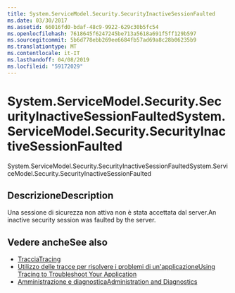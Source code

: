 ```yaml
---
title: System.ServiceModel.Security.SecurityInactiveSessionFaulted
ms.date: 03/30/2017
ms.assetid: 66016fd0-bdaf-48c9-9922-629c30b5fc54
ms.openlocfilehash: 7618645f6247245be713a5618a691f5ff129b597
ms.sourcegitcommit: 5b6d778ebb269ee6684fb57ad69a8c28b06235b9
ms.translationtype: MT
ms.contentlocale: it-IT
ms.lasthandoff: 04/08/2019
ms.locfileid: "59172029"
---
```

# <a name="systemservicemodelsecuritysecurityinactivesessionfaulted"></a><span data-ttu-id="ede4b-102">System.ServiceModel.Security.SecurityInactiveSessionFaulted</span><span class="sxs-lookup"><span data-stu-id="ede4b-102">System.ServiceModel.Security.SecurityInactiveSessionFaulted</span></span>
<span data-ttu-id="ede4b-103">System.ServiceModel.Security.SecurityInactiveSessionFaulted</span><span class="sxs-lookup"><span data-stu-id="ede4b-103">System.ServiceModel.Security.SecurityInactiveSessionFaulted</span></span>  
  
## <a name="description"></a><span data-ttu-id="ede4b-104">Descrizione</span><span class="sxs-lookup"><span data-stu-id="ede4b-104">Description</span></span>  
 <span data-ttu-id="ede4b-105">Una sessione di sicurezza non attiva non è stata accettata dal server.</span><span class="sxs-lookup"><span data-stu-id="ede4b-105">An inactive security session was faulted by the server.</span></span>  
  
## <a name="see-also"></a><span data-ttu-id="ede4b-106">Vedere anche</span><span class="sxs-lookup"><span data-stu-id="ede4b-106">See also</span></span>

- [<span data-ttu-id="ede4b-107">Traccia</span><span class="sxs-lookup"><span data-stu-id="ede4b-107">Tracing</span></span>](../../../../../docs/framework/wcf/diagnostics/tracing/index.md)
- [<span data-ttu-id="ede4b-108">Utilizzo delle tracce per risolvere i problemi di un'applicazione</span><span class="sxs-lookup"><span data-stu-id="ede4b-108">Using Tracing to Troubleshoot Your Application</span></span>](../../../../../docs/framework/wcf/diagnostics/tracing/using-tracing-to-troubleshoot-your-application.md)
- [<span data-ttu-id="ede4b-109">Amministrazione e diagnostica</span><span class="sxs-lookup"><span data-stu-id="ede4b-109">Administration and Diagnostics</span></span>](../../../../../docs/framework/wcf/diagnostics/index.md)
